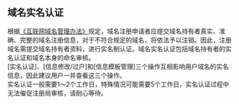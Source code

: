 

## 域名实名认证

根据[《互联网域名管理办法》](http://www.miit.gov.cn/n1146295/n1146557/n1146624/c5778555/content.html)规定，域名注册申请者应提交域名持有者真实、准确、完整的域名注册信息，对于不符合规定的域名，将依法予以注销。因此，注册域名需提交域名持有者资料，进行实名制认证。域名实名认证包括域名持有者的实名认证和域名本身的命名审核。  
\[实名认证\]、\[信息修改/过户\]和\[信息模板管理\]三个操作互相影响用户域名的实名信息，因此建议用户一并查看这三个操作。  
实名认证一般需要1～2个工作日，特殊情况可能需要5个工作日，实名认证过程中无法催促注册局审核，请耐心等待。 





